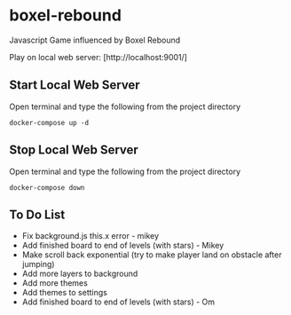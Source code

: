 # boxel-rebound

Javascript Game influenced by Boxel Rebound  

Play on local web server: [http://localhost:9001/]  

## Start Local Web Server
Open terminal and type the following from the project directory
```term
docker-compose up -d
```

## Stop Local Web Server
Open terminal and type the following from the project directory
```term
docker-compose down
```

## To Do List
* Fix background.js this.x error - mikey
* Add finished board to end of levels (with stars) - Mikey
* Make scroll back exponential (try to make player land on obstacle after jumping)
* Add more layers to background
* Add more themes
* Add themes to settings
* Add finished board to end of levels (with stars) - Om